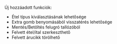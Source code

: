 Új hozzáadott funkciók:
+ Étel típus kiválasztásának lehetősége
+ Extra gomb benyomásából visszatérés lehetősége
+ Mentés/Betöltés felugró tallózóból
+ Felvett étel/ital szerkeszthető
+ Felvett árucikk törölhető
